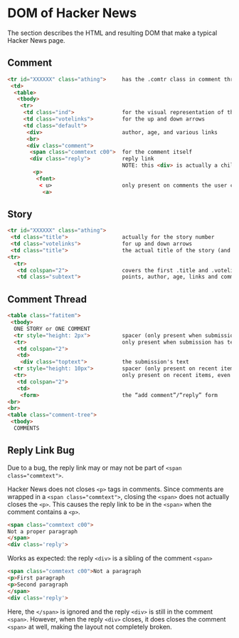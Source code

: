 # DOM of Hacker News

The section describes the HTML and resulting DOM that make a typical Hacker News page.

## Comment

```html
<tr id="XXXXXX" class="athing">     has the .comtr class in comment threads only
 <td>
  <table>
   <tbody>
    <tr>
     <td class="ind">               for the visual representation of the depth of the thread
     <td class="votelinks">         for the up and down arrows
     <td class="default">
      <div>                         author, age, and various links
      <br>
      <div class="comment">
       <span class="commtext c00">  for the comment itself
       <div class="reply">          reply link
                                    NOTE: this <div> is actually a child of the previous <span> in comments with multiple paragraphs
        <p>
         <font>
          < u>                      only present on comments the user can reply to (recent and logged in)
           <a>
```

## Story

```html
<tr id="XXXXXX" class="athing">
 <td class="title">                 actually for the story number
 <td class="votelinks">             for up and down arrows
 <td class="title">                 the actual title of the story (and domain)
<tr>
  <tr>
   <td colspan="2">                 covers the first .title and .votelinks <td> from the first <tr>
   <td class="subtext">             points, author, age, links and comments
```

## Comment Thread

```html
<table class="fatitem">
 <tbody>
  ONE STORY or ONE COMMENT
  <tr style="height: 2px">          spacer (only present when submission has text)
  <tr>                              only present when submission has text
   <td colspan="2">
   <td>
    <div class="toptext">           the submission's text
  <tr style="height: 10px">         spacer (only present on recent items, even if logged out)
  <tr>                              only present on recent items, even if logged out
   <td colspan="2">
   <td>
    <form>                          the “add comment”/“reply” form
<br>
<br>
<table class="comment-tree">
 <tbody>
  COMMENTS
```


## Reply Link Bug

Due to a bug, the reply link may or may not be part of `<span class="commtext">`.

Hacker News does not closes `<p>` tags in comments. Since comments are wrapped
in a `<span class="commtext">`, closing the `<span>` does not actually closes
the `<p>`. This causes the reply link to be in the `<span>` when the comment
contains a `<p>`.

```html
<span class="commtext c00">
Not a proper paragraph
</span>
<div class='reply'>
```

Works as expected: the reply `<div>` is a sibling of the comment `<span>`

```html
<span class="commtext c00">Not a paragraph
<p>First paragraph
<p>Second paragraph
</span>
<div class='reply'>
```

Here, the `</span>` is ignored and the reply `<div>` is still in the comment
`<span>`. However, when the reply `<div>` closes, it does closes the comment
`<span>` at well, making the layout not completely broken.
